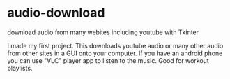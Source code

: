 # audio-download
download audio from many webites including youtube with Tkinter

I made my first project. This downloads youtube audio or many other audio from other sites in a GUI onto your computer.
If you have an android phone you can use "VLC" player app to listen to the music.
Good for workout playlists.
